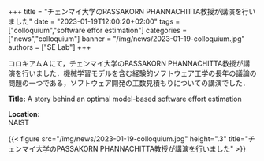 +++
title = "チェンマイ大学のPASSAKORN PHANNACHITTA教授が講演を行いました"
date = "2023-01-19T12:00:20+02:00"
tags = ["colloquium","software effor estimation"]
categories = ["news","colloquium"]
banner = "/img/news/2023-01-19-colloquium.jpg"
authors = ["SE Lab"]
+++

コロキアムＡにて，チェンマイ大学のPASSAKORN PHANNACHITTA教授が講演を行いました．機械学習モデルを含む経験的ソフトウェア工学の長年の議論の問題の一つである，ソフトウェア開発の工数見積もりについての講演でした．

**Title:**
A story behind an optimal model-based software effort estimation

**Location:** <br>
NAIST

{{< figure src="/img/news/2023-01-19-colloquium.jpg" height=".3" title="チェンマイ大学のPASSAKORN PHANNACHITTA教授が講演を行いました" >}}

